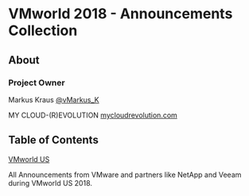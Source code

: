 # VMworld 2018 - Announcements Collection

## About

### Project Owner

Markus Kraus [@vMarkus_K](https://twitter.com/vMarkus_K)

MY CLOUD-(R)EVOLUTION [mycloudrevolution.com](http://mycloudrevolution.com/)

## Table of Contents

[VMworld US](/VMworldUS2018-Announcements.md)

All Announcements from VMware and partners like NetApp and Veeam during VMworld US 2018.
